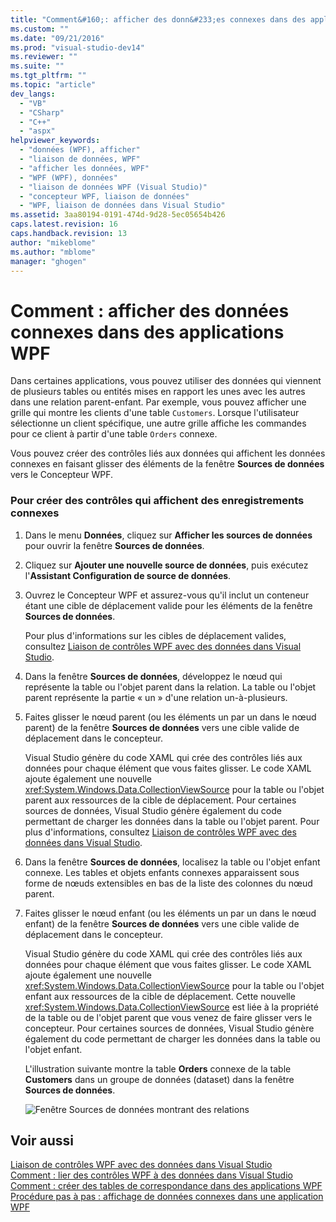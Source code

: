 ```yaml
---
title: "Comment&#160;: afficher des donn&#233;es connexes dans des applications WPF | Microsoft Docs"
ms.custom: ""
ms.date: "09/21/2016"
ms.prod: "visual-studio-dev14"
ms.reviewer: ""
ms.suite: ""
ms.tgt_pltfrm: ""
ms.topic: "article"
dev_langs: 
  - "VB"
  - "CSharp"
  - "C++"
  - "aspx"
helpviewer_keywords: 
  - "données (WPF), afficher"
  - "liaison de données, WPF"
  - "afficher les données, WPF"
  - "WPF (WPF), données"
  - "liaison de données WPF (Visual Studio)"
  - "concepteur WPF, liaison de données"
  - "WPF, liaison de données dans Visual Studio"
ms.assetid: 3aa80194-0191-474d-9d28-5ec05654b426
caps.latest.revision: 16
caps.handback.revision: 13
author: "mikeblome"
ms.author: "mblome"
manager: "ghogen"
---
```

# Comment&#160;: afficher des donn&#233;es connexes dans des applications WPF
Dans certaines applications, vous pouvez utiliser des données qui viennent de plusieurs tables ou entités mises en rapport les unes avec les autres dans une relation parent\-enfant.  Par exemple, vous pouvez afficher une grille qui montre les clients d'une table `Customers`.  Lorsque l'utilisateur sélectionne un client spécifique, une autre grille affiche les commandes pour ce client à partir d'une table `Orders` connexe.  
  
 Vous pouvez créer des contrôles liés aux données qui affichent les données connexes en faisant glisser des éléments de la fenêtre **Sources de données** vers le Concepteur WPF.  
  
### Pour créer des contrôles qui affichent des enregistrements connexes  
  
1.  Dans le menu **Données**, cliquez sur **Afficher les sources de données** pour ouvrir la fenêtre **Sources de données**.  
  
2.  Cliquez sur **Ajouter une nouvelle source de données**, puis exécutez l'**Assistant Configuration de source de données**.  
  
3.  Ouvrez le Concepteur WPF et assurez\-vous qu'il inclut un conteneur étant une cible de déplacement valide pour les éléments de la fenêtre **Sources de données**.  
  
     Pour plus d'informations sur les cibles de déplacement valides, consultez [Liaison de contrôles WPF avec des données dans Visual Studio](../data-tools/bind-wpf-controls-to-data-in-visual-studio1.md).  
  
4.  Dans la fenêtre **Sources de données**, développez le nœud qui représente la table ou l'objet parent dans la relation.  La table ou l'objet parent représente la partie « un » d'une relation un\-à\-plusieurs.  
  
5.  Faites glisser le nœud parent \(ou les éléments un par un dans le nœud parent\) de la fenêtre **Sources de données** vers une cible valide de déplacement dans le concepteur.  
  
     Visual Studio génère du code XAML qui crée des contrôles liés aux données pour chaque élément que vous faites glisser.  Le code XAML ajoute également une nouvelle <xref:System.Windows.Data.CollectionViewSource> pour la table ou l'objet parent aux ressources de la cible de déplacement.  Pour certaines sources de données, Visual Studio génère également du code permettant de charger les données dans la table ou l'objet parent.  Pour plus d'informations, consultez [Liaison de contrôles WPF avec des données dans Visual Studio](../data-tools/bind-wpf-controls-to-data-in-visual-studio1.md).  
  
6.  Dans la fenêtre **Sources de données**, localisez la table ou l'objet enfant connexe.  Les tables et objets enfants connexes apparaissent sous forme de nœuds extensibles en bas de la liste des colonnes du nœud parent.  
  
7.  Faites glisser le nœud enfant \(ou les éléments un par un dans le nœud enfant\) de la fenêtre **Sources de données** vers une cible valide de déplacement dans le concepteur.  
  
     Visual Studio génère du code XAML qui crée des contrôles liés aux données pour chaque élément que vous faites glisser.  Le code XAML ajoute également une nouvelle <xref:System.Windows.Data.CollectionViewSource> pour la table ou l'objet enfant aux ressources de la cible de déplacement.  Cette nouvelle <xref:System.Windows.Data.CollectionViewSource> est liée à la propriété de la table ou de l'objet parent que vous venez de faire glisser vers le concepteur.  Pour certaines sources de données, Visual Studio génère également du code permettant de charger les données dans la table ou l'objet enfant.  
  
     L'illustration suivante montre la table **Orders** connexe de la table **Customers** dans un groupe de données \(dataset\) dans la fenêtre **Sources de données**.  
  
     ![Fenêtre Sources de données montrant des relations](../data-tools/media/datasources2.gif "DataSources2")  
  
## Voir aussi  
 [Liaison de contrôles WPF avec des données dans Visual Studio](../data-tools/bind-wpf-controls-to-data-in-visual-studio1.md)   
 [Comment : lier des contrôles WPF à des données dans Visual Studio](../data-tools/bind-wpf-controls-to-data-in-visual-studio2.md)   
 [Comment : créer des tables de correspondance dans des applications WPF](../data-tools/create-lookup-tables-in-wpf-applications.md)   
 [Procédure pas à pas : affichage de données connexes dans une application WPF](../data-tools/walkthrough-displaying-related-data-in-a-wpf-application.md)